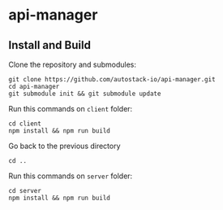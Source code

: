 # api-manager

## Install and Build

Clone the repository and submodules:
```
git clone https://github.com/autostack-io/api-manager.git
cd api-manager
git submodule init && git submodule update
```

Run this commands on `client` folder:
```
cd client
npm install && npm run build
```

Go back to the previous directory
```
cd ..
```

Run this commands on `server` folder:
```
cd server
npm install && npm run build
```
